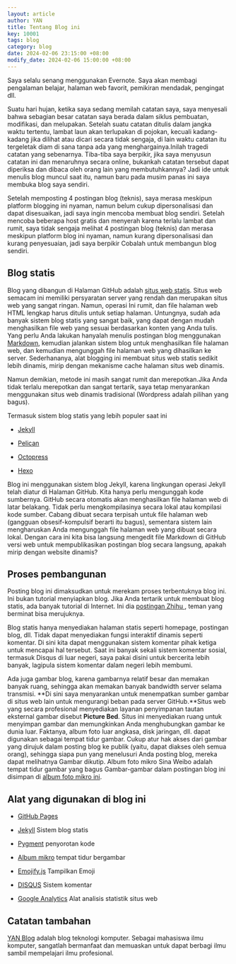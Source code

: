 ```yaml
---
layout: article
author: YAN
title: Tentang Blog ini
key: 10001
tags: blog
category: blog
date: 2024-02-06 23:15:00 +08:00
modify_date: 2024-02-06 15:00:00 +08:00
---
```


Saya selalu senang menggunakan Evernote. Saya akan membagi pengalaman belajar, halaman web favorit, pemikiran mendadak, pengingat dll.

<!--more-->

Suatu hari hujan, ketika saya sedang memilah catatan saya, saya menyesali bahwa sebagian besar catatan saya berada dalam siklus pembuatan, modifikasi, dan melupakan. Setelah suatu catatan ditulis dalam jangka waktu tertentu, lambat laun akan terlupakan di pojokan, kecuali kadang-kadang jika dilihat atau dicari secara tidak sengaja, di lain waktu catatan itu tergeletak diam di sana tanpa ada yang menghargainya.Inilah tragedi catatan yang sebenarnya. Tiba-tiba saya berpikir, jika saya menyusun catatan ini dan menaruhnya secara online, bukankah catatan tersebut dapat diperiksa dan dibaca oleh orang lain yang membutuhkannya? Jadi ide untuk menulis blog muncul saat itu, namun baru pada musim panas ini saya membuka blog saya sendiri.

Setelah memposting 4 postingan blog (teknis), saya merasa meskipun platform blogging ini nyaman, namun belum cukup dipersonalisasi dan dapat disesuaikan, jadi saya ingin mencoba membuat blog sendiri. Setelah mencoba beberapa host gratis dan menyerah karena terlalu lambat dan rumit, saya tidak sengaja melihat 4 postingan blog (teknis) dan merasa meskipun platform blog ini nyaman, namun kurang dipersonalisasi dan kurang penyesuaian, jadi saya berpikir Cobalah untuk membangun blog sendiri. 

## Blog statis

Blog yang dibangun di Halaman GitHub adalah [situs web statis](https://id.wikipedia.org/wiki/Situs_web#Situs_web_statis). Situs web semacam ini memiliki persyaratan server yang rendah dan merupakan situs web yang sangat ringan. Namun, operasi Ini rumit, dan file halaman web HTML lengkap harus ditulis untuk setiap halaman. Untungnya, sudah ada banyak sistem blog statis yang sangat baik, yang dapat dengan mudah menghasilkan file web yang sesuai berdasarkan konten yang Anda tulis. Yang perlu Anda lakukan hanyalah menulis postingan blog menggunakan [Markdown](https://id.wikipedia.org/wiki/Markdown), kemudian jalankan sistem blog untuk menghasilkan file halaman web, dan kemudian mengunggah file halaman web yang dihasilkan ke server. Sederhananya, alat blogging ini membuat situs web statis sedikit lebih dinamis, mirip dengan mekanisme cache halaman situs web dinamis.

Namun demikian, metode ini masih sangat rumit dan merepotkan.Jika Anda tidak terlalu merepotkan dan sangat tertarik, saya tetap menyarankan menggunakan situs web dinamis tradisional (Wordpress adalah pilihan yang bagus).

Termasuk sistem blog statis yang lebih populer saat ini

- [Jekyll](https://github.com/jekyll/)

- [Pelican](https://github.com/getpelican/pelican)

- [Octopress](https://github.com/imathis/octopress)

- [Hexo](https://github.com/hexojs/hexo/)

Blog ini menggunakan sistem blog Jekyll, karena lingkungan operasi Jekyll telah diatur di Halaman GitHub. Kita hanya perlu mengunggah kode sumbernya. GitHub secara otomatis akan menghasilkan file halaman web di latar belakang. Tidak perlu mengkompilasinya secara lokal atau kompilasi kode sumber. Cabang dibuat secara terpisah untuk file halaman web (gangguan obsesif-kompulsif berarti itu bagus), sementara sistem lain mengharuskan Anda mengunggah file halaman web yang dibuat secara lokal. Dengan cara ini kita bisa langsung mengedit file Markdown di GitHub versi web untuk mempublikasikan postingan blog secara langsung, apakah mirip dengan website dinamis?

## Proses pembangunan

Posting blog ini dimaksudkan untuk merekam proses terbentuknya blog ini. Ini bukan tutorial menyiapkan blog. Jika Anda tertarik untuk membuat blog statis, ada banyak tutorial di Internet. Ini dia [postingan Zhihu ](https://www.zhihu.com/question/20962496), teman yang berminat bisa merujuknya.

Blog statis hanya menyediakan halaman statis seperti homepage, postingan blog, dll. Tidak dapat menyediakan fungsi interaktif dinamis seperti komentar. Di sini kita dapat menggunakan sistem komentar pihak ketiga untuk mencapai hal tersebut. Saat ini banyak sekali sistem komentar sosial, termasuk Disqus di luar negeri, saya pakai disini untuk bercerita lebih banyak, lagipula sistem komentar dalam negeri lebih membumi.

Ada juga gambar blog, karena gambarnya relatif besar dan memakan banyak ruang, sehingga akan memakan banyak bandwidth server selama transmisi. **Di sini saya menyarankan untuk menempatkan sumber gambar di situs web lain untuk mengurangi beban pada server GitHub.**Situs web yang secara profesional menyediakan layanan penyimpanan tautan eksternal gambar disebut **Picture Bed**. Situs ini menyediakan ruang untuk menyimpan gambar dan memungkinkan Anda menghubungkan gambar ke dunia luar. Faktanya, album foto luar angkasa, disk jaringan, dll. dapat digunakan sebagai tempat tidur gambar. Cukup atur hak akses dari gambar yang dirujuk dalam posting blog ke publik (yaitu, dapat diakses oleh semua orang), sehingga siapa pun yang menelusuri Anda posting blog, mereka dapat melihatnya Gambar dikutip. Album foto mikro Sina Weibo adalah tempat tidur gambar yang bagus Gambar-gambar dalam postingan blog ini disimpan di [album foto mikro ini](http://photo.weibo.com/1941806611/albums).

## Alat yang digunakan di blog ini

- [GitHub Pages](https://pages.github.com/)

- [Jekyll](https://github.com/jekyll/) Sistem blog statis

- [Pygment](http://pygments.org/) penyorotan kode

- [Album mikro](http://photo.weibo.com/) tempat tidur bergambar

- [Emojify.js](https://github.com/Ranks/emojify.js) Tampilkan Emoji

- [DISQUS](https://disqus.com/) Sistem komentar

- [Google Analytics](https://www.google.com/analytics/) Alat analisis statistik situs web

## Catatan tambahan

[YAN Blog](https://rian010.github.io/blog) adalah blog teknologi komputer. Sebagai mahasiswa ilmu komputer, sangatlah bermanfaat dan memuaskan untuk dapat berbagi ilmu sambil mempelajari ilmu profesional.